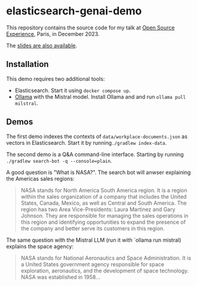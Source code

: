 # elasticsearch-genai-demo

This repository contains the source code for my talk at [Open Source Experience](https://www.opensource-experience.com/), Paris, in December 2023. 

The [slides are also available](https://docs.google.com/presentation/d/e/2PACX-1vTY938dNVhbmbX7nqAGXuz73td8s6YpdcliEppFTuyRUSZGuC_e2LkDGqydwVPdWWQgdKpodxfbBRo3/pub?start=false).


## Installation

This demo requires two additional tools:
* Elasticsearch. Start it using `docker compose up`.
* [Ollama](https://ollama.ai/) with the Mistral model. Install Ollama and and run `ollama pull milstral`.

## Demos

The first demo indexes the contexts of `data/workplace-documents.json` as vectors in Elasticsearch. Start it by running`./gradlew index-data`.

The second demo is a Q&A command-line interface. Starting by running `./gradlew search-bot -q --console=plain`.

A good question is "What is NASA?". The search bot will anwser explaining the Americas sales regions:

> NASA stands for North America South America region. It is a region within the sales organization of a company that includes the United States, Canada, Mexico, as well as Central and South America. The region has two Area Vice-Presidents: Laura Martinez and Gary Johnson. They are responsible for managing the sales operations in this region and identifying opportunities to expand the presence of the company and better serve its customers in this region.

The same question with the Mistral LLM (run it with `ollama run mistral) explains the space agency:

> NASA stands for National Aeronautics and Space Administration. It is a United States government agency responsible for space exploration, aeronautics, and
the development of space technology. NASA was established in 1958...

